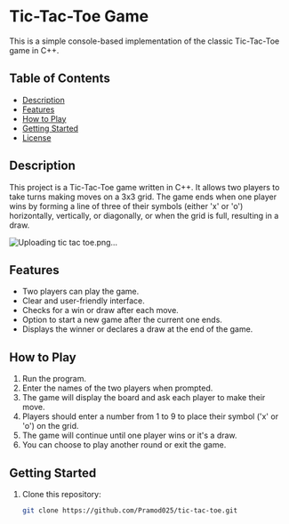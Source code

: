 # Tic-Tac-Toe Game

This is a simple console-based implementation of the classic Tic-Tac-Toe game in C++.

## Table of Contents

- [Description](#description)
- [Features](#features)
- [How to Play](#how-to-play)
- [Getting Started](#getting-started)
- [License](#license)

## Description

This project is a Tic-Tac-Toe game written in C++. It allows two players to take turns making moves on a 3x3 grid. The game ends when one player wins by forming a line of three of their symbols (either 'x' or 'o') horizontally, vertically, or diagonally, or when the grid is full, resulting in a draw.


![Uploading tic tac toe.png…]()



## Features

- Two players can play the game.
- Clear and user-friendly interface.
- Checks for a win or draw after each move.
- Option to start a new game after the current one ends.
- Displays the winner or declares a draw at the end of the game.

## How to Play

1. Run the program.
2. Enter the names of the two players when prompted.
3. The game will display the board and ask each player to make their move.
4. Players should enter a number from 1 to 9 to place their symbol ('x' or 'o') on the grid.
5. The game will continue until one player wins or it's a draw.
6. You can choose to play another round or exit the game.

## Getting Started

1. Clone this repository:

   ```bash
   git clone https://github.com/Pramod025/tic-tac-toe.git
